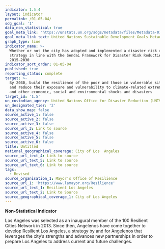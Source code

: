 ```yaml
---
indicator: 1.5.4
layout: indicator
permalink: /01-05-04/
sdg_goal: '1'
data_non_statistical: true
goal_meta_link: 'https://unstats.un.org/sdgs/metadata/files/Metadata-01-05-04.pdf'
goal_meta_link_text: United Nations Sustainable Development Goals Metadata (PDF 4.0 MB)
graph_type: line
indicator_name: >-
  Whether or not the city has adopted and implemented a disaster risk reduction
  strategy in line with the Sendai Framework for Disaster Risk Reduction
  2015–2030
indicator_sort_order: 01-05-04
published: true
reporting_status: complete
target: >-
  By 2030, build the resilience of the poor and those in vulnerable situations
  and reduce their exposure and vulnerability to climate-related extreme events
  and other economic, social and environmental shocks and disasters
target_id: '1.5'
un_custodian_agency: United Nations Office for Disaster Reduction (UNISDR)
un_designated_tier: '2'
data_show_map: false
source_active_1: false
source_active_2: false
source_active_3: false
source_url_3: Link to source
source_active_4: false
source_active_5: false
source_active_6: false
title: Untitled
national_geographical_coverage: City of Los  Angeles
source_url_text_4: Link to source
source_url_text_5: Link to source
source_url_text_6: Link to source
tags:
  - Revised
source_organisation_1: Mayor's Office of Resilience
source_url_1: 'https://www.lamayor.org/Resilience'
source_url_text_1: Resilient Los Angeles
source_url_text_2: Link to Source
source_geographical_coverage_1: City of Los Angeles
---
```

**Non-Statistical Indicator**

Los Angeles was selected as an inaugural member of the 100 Resilient Cities Network in 2013. Since then, Angelenos have come together to develop Resilient Los Angeles, a strategy by and for Angelenos that leverages the city’s strengths and advances new partnerships in order to prepare Los Angeles to address current and future challenges.

